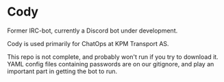 # Cody
Former IRC-bot, currently a Discord bot under development.

Cody is used primarily for ChatOps at KPM Transport AS.

This repo is not complete, and probably won't run if you try to download it. YAML config files containing passwords are on our gitignore, and play an important part in getting the bot to run.
